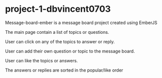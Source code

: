 # project-1-dbvincent0703

Message-board-ember is a message board project created using EmberJS 

The main page contain a list of topics or questions.

User can click on any of the topics to answer or reply. 

User can add their own question or topic to the message board.

User can like the topics or answers.

The answers or replies are sorted in the popular/like order

 
